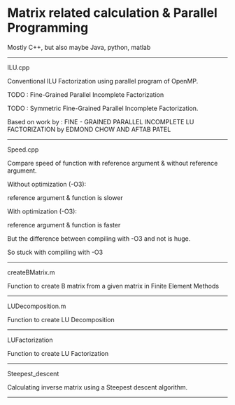 # Matrix related calculation & Parallel Programming

Mostly C++, but also maybe Java, python, matlab
_____________________________________________________________________
ILU.cpp

Conventional ILU Factorization using parallel program of OpenMP.

TODO : Fine-Grained Parallel Incomplete Factorization

TODO : Symmetric Fine-Grained Parallel Incomplete Factorization.

Based on work by :
FINE - GRAINED PARALLEL INCOMPLETE LU FACTORIZATION 
by EDMOND CHOW AND AFTAB PATEL
____________________________________________________________________
Speed.cpp

Compare speed of function with reference argument & without reference argument.

Without optimization (-O3):

  reference argument & function is slower
  
With optimization (-O3):

  reference argument & function is faster

But the difference between compiling with -O3 and not is huge.

So stuck with compiling with -O3
_____________________________________________________
createBMatrix.m

Function to create B matrix from a given matrix in Finite Element Methods

__________________________________
LUDecomposition.m

Function to create LU Decomposition
____________________________________
LUFactorization

Function to create LU Factorization
__________________________________________________

Steepest_descent

Calculating inverse matrix using a Steepest descent algorithm.
____________________________________________________
